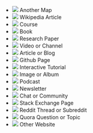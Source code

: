 - ![](/static/icons/course.svg) Another Map
- ![](/static/icons/wiki.svg) Wikipedia Article
- ![](/static/icons/course.svg) Course
- ![](/static/icons/book.svg) Book
- ![](/static/icons/research.svg) Research Paper
- ![](/static/icons/video.svg) Video or Channel
- ![](/static/icons/article.svg) Article or Blog
- ![](/static/icons/github.svg) Github Page
- ![](/static/icons/interactive.svg) Interactive Tutorial
- ![](/static/icons/images.svg) Image or Album
- ![](/static/icons/podcast.svg) Podcast
- ![](/static/icons/newsletter.svg) Newsletter
- ![](/static/icons/chat.svg) Chat or Community
- ![](/static/icons/stack.svg) Stack Exchange Page
- ![](/static/icons/reddit.svg) Reddit Thread or Subreddit
- ![](/static/icons/quora.svg) Quora Question or Topic
- ![](/static/icons/other.svg) Other Website
